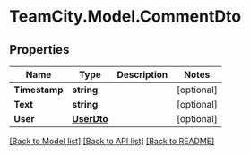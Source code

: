 # TeamCity.Model.CommentDto
## Properties

Name | Type | Description | Notes
------------ | ------------- | ------------- | -------------
**Timestamp** | **string** |  | [optional] 
**Text** | **string** |  | [optional] 
**User** | [**UserDto**](UserDto.md) |  | [optional] 

[[Back to Model list]](../README.md#documentation-for-models) [[Back to API list]](../README.md#documentation-for-api-endpoints) [[Back to README]](../README.md)


